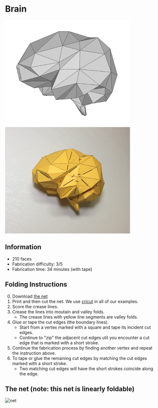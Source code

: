 # Brain

<img src="./Brain.png" height="350" alt="model"> <img src="./Brain-paper-model.JPG" height="350" alt="paper craft">

## Information

* 210 faces
* Fabrication difficulty: 3/5
* Fabrication time: 34 minutes (with tape)

## Folding Instructions

0. Download [the net](./Brain-210_cut.svg)
1. Print and then cut the net. We use [cricut](https://home.cricut.com/) in all of our examples.
2. Score the crease lines. 
3. Crease the lines into moutain and valley folds. 
   * The crease lines with yellow line segments are valley folds.
4. Glue or tape the cut edges (the boundary lines). 
   * Start from a vertex marked with a square and tape its incident cut edges. 
   * Continue to "zip" the adjacent cut edges util you encounter a cut edge that is marked with a short stroke. 
5. Continue the fabrication process by finding another vertex and repeat the instruction above.
6. To tape or glue the remaining cut edges by matching the cut edges marked with a short stroke. 
   * Two matching cut edges will have the short strokes coincide along the edge. 

## The net (note: this net is linearly foldable) 

<img src="https://cdn.rawgit.com/jmlien/polynet/fd781e9/nets/brain/Brain-210_cut.svg" width="800" alt="net">
